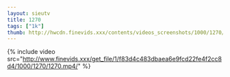 ```yaml
--- 
layout: sieutv
title: 1270
tags: ["1k"]
thumb: http://hwcdn.finevids.xxx/contents/videos_screenshots/1000/1270/preview.mp4.jpg
---
```

{% include video src="http://www.finevids.xxx/get_file/1/f83d4c483dbaea6e9fcd22fe4f2cc8d4/1000/1270/1270.mp4/" %} 
